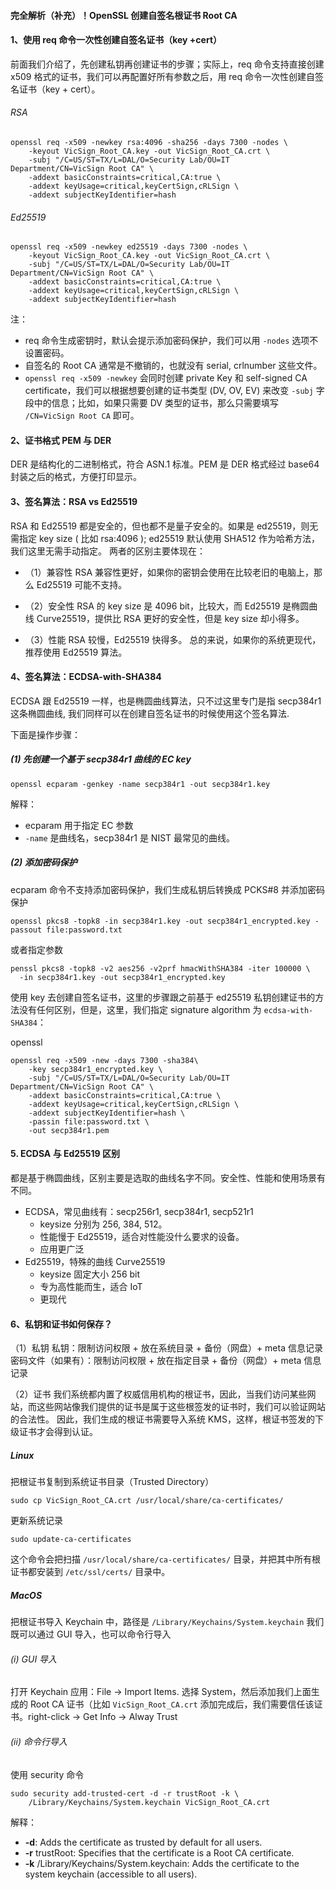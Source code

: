 
#### 完全解析（补充）！OpenSSL 创建自签名根证书 Root CA


#### 1、使用 req 命令一次性创建自签名证书（key +cert）

前面我们介绍了，先创建私钥再创建证书的步骤；实际上，req 命令支持直接创建 x509 格式的证书，我们可以再配置好所有参数之后，用 req 命令一次性创建自签名证书（key + cert）。


###### RSA

```
openssl req -x509 -newkey rsa:4096 -sha256 -days 7300 -nodes \
    -keyout VicSign_Root_CA.key -out VicSign_Root_CA.crt \
    -subj "/C=US/ST=TX/L=DAL/O=Security Lab/OU=IT Department/CN=VicSign Root CA" \
    -addext basicConstraints=critical,CA:true \
    -addext keyUsage=critical,keyCertSign,cRLSign \
    -addext subjectKeyIdentifier=hash
```

###### Ed25519

```
openssl req -x509 -newkey ed25519 -days 7300 -nodes \
    -keyout VicSign_Root_CA.key -out VicSign_Root_CA.crt \
    -subj "/C=US/ST=TX/L=DAL/O=Security Lab/OU=IT Department/CN=VicSign Root CA" \
    -addext basicConstraints=critical,CA:true \
    -addext keyUsage=critical,keyCertSign,cRLSign \
    -addext subjectKeyIdentifier=hash
```

注：
- req 命令生成密钥时，默认会提示添加密码保护，我们可以用 `-nodes` 选项不设置密码。
- 自签名的 Root CA 通常是不撤销的，也就没有 serial, crlnumber 这些文件。
- `openssl req -x509 -newkey` 会同时创建 private Key 和 self-signed CA certificate，我们可以根据想要创建的证书类型 (DV, OV, EV) 来改变 `-subj` 字段中的信息；比如，如果只需要 DV 类型的证书，那么只需要填写 `/CN=VicSign Root CA` 即可。

    
#### 2、证书格式 PEM 与 DER

DER 是结构化的二进制格式，符合 ASN.1 标准。PEM 是 DER 格式经过 base64 封装之后的格式，方便打印显示。


#### 3、签名算法：RSA vs Ed25519

RSA 和 Ed25519 都是安全的，但也都不是量子安全的。如果是 ed25519，则无需指定 key size ( 比如 rsa:4096 ); ed25519 默认使用 SHA512 作为哈希方法，我们这里无需手动指定。
两者的区别主要体现在：

- （1）兼容性
RSA 兼容性更好，如果你的密钥会使用在比较老旧的电脑上，那么 Ed25519 可能不支持。

- （2）安全性
RSA 的 key size 是 4096 bit，比较大，而 Ed25519 是椭圆曲线 Curve25519，提供比 RSA 更好的安全性，但是 key size 却小得多。

- （3）性能
RSA 较慢，Ed25519 快得多。
总的来说，如果你的系统更现代，推荐使用 Ed25519 算法。

#### 4、签名算法：ECDSA-with-SHA384

ECDSA 跟 Ed25519 一样，也是椭圆曲线算法，只不过这里专门是指 secp384r1 这条椭圆曲线, 我们同样可以在创建自签名证书的时候使用这个签名算法.

下面是操作步骤：

##### (1) 先创建一个基于 secp384r1 曲线的 EC key

```
openssl ecparam -genkey -name secp384r1 -out secp384r1.key
```
解释：
- ecparam 用于指定 EC 参数
- `-name` 是曲线名，secp384r1 是 NIST 最常见的曲线。

##### (2) 添加密码保护
ecparam 命令不支持添加密码保护，我们生成私钥后转换成 PCKS#8 并添加密码保护

```
openssl pkcs8 -topk8 -in secp384r1.key -out secp384r1_encrypted.key -passout file:password.txt
```

或者指定参数

```
penssl pkcs8 -topk8 -v2 aes256 -v2prf hmacWithSHA384 -iter 100000 \
  -in secp384r1.key -out secp384r1_encrypted.key
```

使用 key 去创建自签名证书，这里的步骤跟之前基于 ed25519 私钥创建证书的方法没有任何区别，但是，这里，我们指定 signature algorithm 为 `ecdsa-with-SHA384`：

openssl 

```
openssl req -x509 -new -days 7300 -sha384\
    -key secp384r1_encrypted.key \
    -subj "/C=US/ST=TX/L=DAL/O=Security Lab/OU=IT Department/CN=VicSign Root CA" \
    -addext basicConstraints=critical,CA:true \
    -addext keyUsage=critical,keyCertSign,cRLSign \
    -addext subjectKeyIdentifier=hash \
    -passin file:password.txt \
    -out secp384r1.pem
```

#### 5. ECDSA 与 Ed25519 区别

都是基于椭圆曲线，区别主要是选取的曲线名字不同。安全性、性能和使用场景有不同。

- ECDSA，常见曲线有：secp256r1, secp384r1, secp521r1
    - keysize 分别为 256, 384, 512。
    - 性能慢于 Ed25519，适合对性能没什么要求的设备。
    - 应用更广泛
- Ed25519，特殊的曲线 Curve25519
    - keysize 固定大小 256 bit
    - 专为高性能而生，适合 IoT
    - 更现代


#### 6、私钥和证书如何保存？

（1）私钥
私钥：限制访问权限 + 放在系统目录 + 备份（网盘）+ meta 信息记录
密码文件（如果有）：限制访问权限 + 放在指定目录 + 备份（网盘）+ meta 信息记录


（2）证书
我们系统都内置了权威信用机构的根证书，因此，当我们访问某些网站，而这些网站像我们提供的证书是属于这些根签发的证书时，我们可以验证网站的合法性。
因此，我们生成的根证书需要导入系统 KMS，这样，根证书签发的下级证书才会得到认证。

##### Linux

把根证书复制到系统证书目录（Trusted Directory）

```
sudo cp VicSign_Root_CA.crt /usr/local/share/ca-certificates/
```

更新系统记录

```
sudo update-ca-certificates
```

这个命令会把扫描 `/usr/local/share/ca-certificates/` 目录，并把其中所有根证书都安装到 `/etc/ssl/certs/` 目录中。


##### MacOS

把根证书导入 Keychain 中，路径是 `/Library/Keychains/System.keychain`
我们既可以通过 GUI 导入，也可以命令行导入

###### (i) GUI 导入

打开 Keychain 应用：File → Import Items.
选择 System，然后添加我们上面生成的 Root CA 证书（比如 `VicSign_Root_CA.crt`
添加完成后，我们需要信任该证书。right-click → Get Info → Alway Trust

###### (ii) 命令行导入
使用 security 命令

```
sudo security add-trusted-cert -d -r trustRoot -k \
    /Library/Keychains/System.keychain VicSign_Root_CA.crt
```

解释：
- **-d**: Adds the certificate as trusted by default for all users.
- **-r** trustRoot: Specifies that the certificate is a Root CA certificate.
- **-k** /Library/Keychains/System.keychain: Adds the certificate to the system keychain (accessible to all users).


